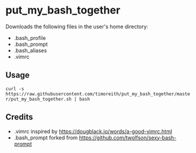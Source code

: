 # put_my_bash_together

Downloads the following files in the user's home directory:

* .bash_profile
* .bash_prompt
* .bash_aliases
* .vimrc

## Usage

`curl -s https://raw.githubusercontent.com/timoreith/put_my_bash_together/master/put_my_bash_together.sh | bash`

## Credits

* .vimrc inspired by https://dougblack.io/words/a-good-vimrc.html
* .bash_prompt forked from https://github.com/twolfson/sexy-bash-prompt
